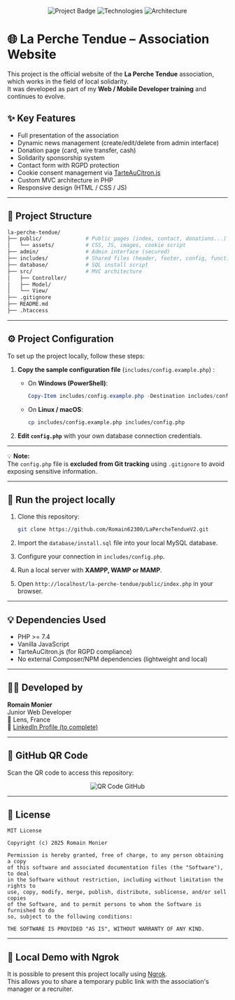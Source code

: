 <p align="center">
  <img src="https://img.shields.io/badge/Project-La%20Perche%20Tendue-blueviolet?style=for-the-badge" alt="Project Badge">
  <img src="https://img.shields.io/badge/HTML-CSS-JS-PHP-orange?style=for-the-badge" alt="Technologies">
  <img src="https://img.shields.io/badge/Architecture-MVC-informational?style=for-the-badge" alt="Architecture">
</p>

# 🌐 La Perche Tendue – Association Website

This project is the official website of the **La Perche Tendue** association, which works in the field of local solidarity.  
It was developed as part of my **Web / Mobile Developer training** and continues to evolve.

## ✨ Key Features

- Full presentation of the association
- Dynamic news management (create/edit/delete from admin interface)
- Donation page (card, wire transfer, cash)
- Solidarity sponsorship system
- Contact form with RGPD protection
- Cookie consent management via [TarteAuCitron.js](https://github.com/AmauriC/tarteaucitron.js)
- Custom MVC architecture in PHP
- Responsive design (HTML / CSS / JS)

---

## 🧱 Project Structure

```bash
la-perche-tendue/
├── public/              # Public pages (index, contact, donations...)
│   └── assets/          # CSS, JS, images, cookie script
├── admin/               # Admin interface (secured)
├── includes/            # Shared files (header, footer, config, functions)
├── database/            # SQL install script
├── src/                 # MVC architecture
│   ├── Controller/
│   ├── Model/
│   └── View/
├── .gitignore
├── README.md
├── .htaccess
```

---

## ⚙️ Project Configuration

To set up the project locally, follow these steps:

1. **Copy the sample configuration file** (`includes/config.example.php`) :

   - On **Windows (PowerShell)**:
     ```powershell
     Copy-Item includes/config.example.php -Destination includes/config.php
     ```

   - On **Linux / macOS**:
     ```bash
     cp includes/config.example.php includes/config.php
     ```

2. **Edit `config.php`** with your own database connection credentials.

---

💡 **Note:**  
The `config.php` file is **excluded from Git tracking** using `.gitignore` to avoid exposing sensitive information.

---

## 🔧 Run the project locally

1. Clone this repository:
   ```bash
   git clone https://github.com/Romain62300/LaPercheTendueV2.git
   ```

2. Import the `database/install.sql` file into your local MySQL database.

3. Configure your connection in `includes/config.php`.

4. Run a local server with **XAMPP, WAMP or MAMP**.

5. Open `http://localhost/la-perche-tendue/public/index.php` in your browser.

---

## 💡 Dependencies Used

- PHP >= 7.4
- Vanilla JavaScript
- TarteAuCitron.js (for RGPD compliance)
- No external Composer/NPM dependencies (lightweight and local)

---

## 👨‍💻 Developed by

**Romain Monier**  
Junior Web Developer  
📍 Lens, France  
🔗 [LinkedIn Profile (to complete)](https://linkedin.com/in/romain-monier)

---

## 📸 GitHub QR Code

Scan the QR code to access this repository:

<p align="center">
  <img src="https://api.qrserver.com/v1/create-qr-code/?size=180x180&data=https://github.com/Romain62300/LaPercheTendueV2" alt="QR Code GitHub">
</p>

---

## 📜 License

```text
MIT License

Copyright (c) 2025 Romain Monier

Permission is hereby granted, free of charge, to any person obtaining a copy
of this software and associated documentation files (the "Software"), to deal
in the Software without restriction, including without limitation the rights to
use, copy, modify, merge, publish, distribute, sublicense, and/or sell copies
of the Software, and to permit persons to whom the Software is furnished to do
so, subject to the following conditions:

THE SOFTWARE IS PROVIDED "AS IS", WITHOUT WARRANTY OF ANY KIND.
```

---

## 🚀 Local Demo with Ngrok

It is possible to present this project locally using [Ngrok](https://ngrok.com/).  
This allows you to share a temporary public link with the association's manager or a recruiter.
